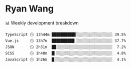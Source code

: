 # Ryan Wang

 <!-- waka-box start -->
📊 Weekly development breakdown
```text
TypeScript 🕓 13h44m ██████████▋░░░░░░░░░░░░░░░░ 39.5%
Vue.js     🕓 13h7m  ██████████▏░░░░░░░░░░░░░░░░ 37.7%
JSON       🕓 2h31m  █▉░░░░░░░░░░░░░░░░░░░░░░░░░  7.2%
SCSS       🕓 1h40m  █▎░░░░░░░░░░░░░░░░░░░░░░░░░  4.8%
JavaScript 🕓 1h26m  █░░░░░░░░░░░░░░░░░░░░░░░░░░  4.1%
```
<!-- Powered by https://github.com/YouEclipse/waka-box-go . -->
<!-- waka-box end -->